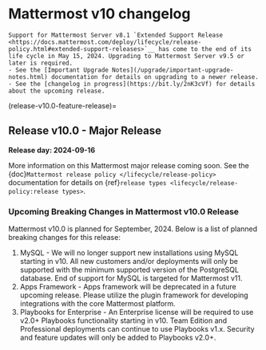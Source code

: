 # Mattermost v10 changelog

```{Important}
Support for Mattermost Server v8.1 `Extended Support Release <https://docs.mattermost.com/deploy/lifecycle/release-policy.html#extended-support-releases>`__ has come to the end of its life cycle in May 15, 2024. Upgrading to Mattermost Server v9.5 or later is required.
- See the [Important Upgrade Notes](/upgrade/important-upgrade-notes.html) documentation for details on upgrading to a newer release.
- See the [changelog in progress](https://bit.ly/2nK3cVf) for details about the upcoming release.
```

(release-v10.0-feature-release)=
## Release v10.0 - Major Release

**Release day: 2024-09-16**

More information on this Mattermost major release coming soon. See the {doc}`Mattermost release policy </lifecycle/release-policy>` documentation for details on {ref}`release types <lifecycle/release-policy:release types>`.

### Upcoming Breaking Changes in Mattermost v10.0 Release

Mattermost v10.0 is planned for September, 2024. Below is a list of planned breaking changes for this release:

1. MySQL - We will no longer support new installations using MySQL starting in v10. All new customers and/or deployments will only be supported with the minimum supported version of the PostgreSQL database. End of support for MySQL is targeted for Mattermost v11.
2. Apps Framework - Apps framework will be deprecated in a future upcoming release. Please utilize the plugin framework for developing integrations with the core Mattermost platform.
3. Playbooks for Enterprise - An Enterprise license will be required to use v2.0+ Playbooks functionality starting in v10. Team Edition and Professional deployments can continue to use Playbooks v1.x. Security and feature updates will only be added to Playbooks v2.0+.
